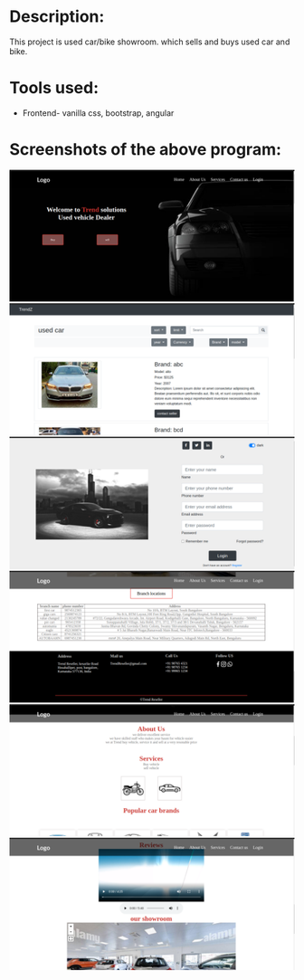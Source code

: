 <!DOCTYPE html>
<html lang="en">
<head>
    <meta charset="UTF-8">
    <meta http-equiv="X-UA-Compatible" content="IE=edge">
    <meta name="viewport" content="width=device-width, initial-scale=1.0">
</head>
<body>
    <h1>Description: </h1>
    <p>This project is used car/bike showroom. which sells and buys used car and bike.</p>
    <h1>Tools used: </h1>
            <ul>
                <li>Frontend- vanilla css, bootstrap, angular</li>
            </ul>
    <h1>Screenshots of the above program: </h1>
</body>
</html>

![](homeScreen.png)
![](but_used.png)
![](login.png)
![](footer.png)
![](services.png)
![](showrrom.png)
